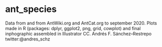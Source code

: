 # ant_species
Data from and from AntWiki.org and AntCat.org to september 2020.
Plots made in R (packages: dplyr, ggplot2, png, grid, cowplot) and final inphographic assembled in Illustrator CC.
Andrés F. Sánchez–Restrepo          twitter:@andres_schz
